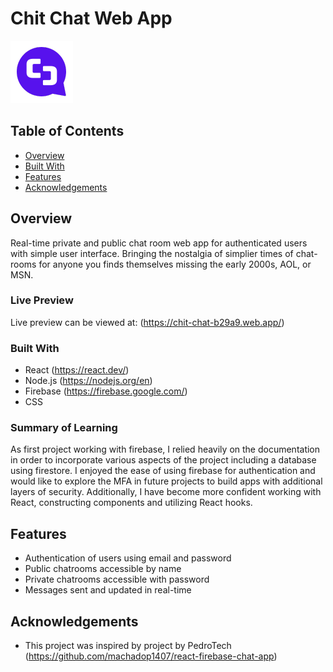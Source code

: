 # Chit Chat Web App
![my image](images/cc-small.png)

## Table of Contents
- [Overview](#overview)
- [Built With](#built-with)
- [Features](#features)
- [Acknowledgements](#acknowledgements)

## Overview
Real-time private and public chat room web app for authenticated users with simple user interface. Bringing the nostalgia of simplier times of chat-rooms for anyone you finds themselves missing the early 2000s, AOL, or MSN.

### Live Preview
Live preview can be viewed at: (https://chit-chat-b29a9.web.app/)

### Built With
- React (https://react.dev/)
- Node.js (https://nodejs.org/en)
- Firebase (https://firebase.google.com/)
- CSS

### Summary of Learning 
As first project working with firebase, I relied heavily on the documentation in order to incorporate various aspects of the project including a database using firestore.
I enjoyed the ease of using firebase for authentication and would like to explore the MFA in future projects to build apps with additional layers of security. 
Additionally, I have become more confident working with React, constructing components and utilizing React hooks.

## Features 
- Authentication of users using email and password
- Public chatrooms accessible by name
- Private chatrooms accessible with password
- Messages sent and updated in real-time

## Acknowledgements
- This project was inspired by project by PedroTech (https://github.com/machadop1407/react-firebase-chat-app)

